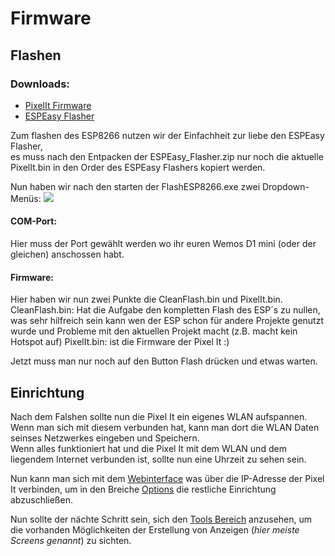 # Firmware
## Flashen

### Downloads:
* [PixelIt Firmware](https://www.bastelbunker.de/wp-content/uploads/PixelIt.zip)
* [ESPEasy Flasher](https://www.bastelbunker.de/wp-content/uploads/ESPEasy_Flasher.zip)

Zum flashen des ESP8266 nutzen wir der Einfachheit zur liebe den ESPEasy Flasher,  
es muss nach den Entpacken der ESPEasy_Flasher.zip nur noch die aktuelle PixelIt.bin in den Order des ESPEasy Flashers kopiert werden.  
  
Nun haben wir nach den starten der FlashESP8266.exe zwei Dropdown-Menüs:
![](/flash_esp8266.png)


#### COM-Port:
Hier muss der Port gewählt werden wo ihr euren Wemos D1 mini (oder der gleichen) anschossen habt.  

#### Firmware: 
Hier haben wir nun zwei Punkte die CleanFlash.bin und PixelIt.bin.  
CleanFlash.bin: Hat die Aufgabe den kompletten Flash des ESP´s zu nullen, was sehr hilfreich sein kann wen der ESP schon für andere Projekte genutzt wurde und Probleme mit den aktuellen Projekt macht  (z.B. macht kein Hotspot auf)
PixelIt.bin: ist die Firmware der Pixel It :)  

Jetzt muss man nur noch auf den Button Flash drücken und etwas warten.   

## Einrichtung
Nach dem Falshen sollte nun die Pixel It ein eigenes WLAN aufspannen.  
Wenn man sich mit diesem verbunden hat, kann man dort die WLAN Daten seinses Netzwerkes eingeben und Speichern.  
Wenn alles funktioniert hat und die Pixel It mit dem WLAN und dem liegendem Internet verbunden ist, sollte nun eine Uhrzeit zu sehen sein.  
  
Nun kann man sich mit dem [Webinterface](/pixelit/webinterface.html) was über die IP-Adresse der Pixel It verbinden, um in den Breiche [Options](/pixelit/webinterface.html#options) die restliche Einrichtung abzuschließen.  
  
Nun sollte der nächte Schritt sein, sich den [Tools Bereich](/pixelit/tools.html) anzusehen, um die vorhanden Möglichkeiten der Erstellung von Anzeigen (*hier meiste Screens genannt*) zu sichten.